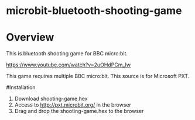 # microbit-bluetooth-shooting-game

# Overview

This is bluetooth shooting game for BBC micro:bit.

https://www.youtube.com/watch?v=2uOHdPCm_lw

This game requires multiple BBC micro:bit.
This source is for Microsoft PXT.


#Installation
1. Download shooting-game.hex
2. Access to http://pxt.microbit.org/  in the browser
3. Drag and drop the shooting-game.hex to the browser
